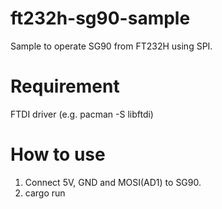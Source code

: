 # ft232h-sg90-sample 
Sample to operate SG90 from FT232H using SPI. 
# Requirement 
FTDI driver (e.g. pacman -S libftdi) 
# How to use 
1. Connect 5V, GND and MOSI(AD1) to SG90. 
2. cargo run 
